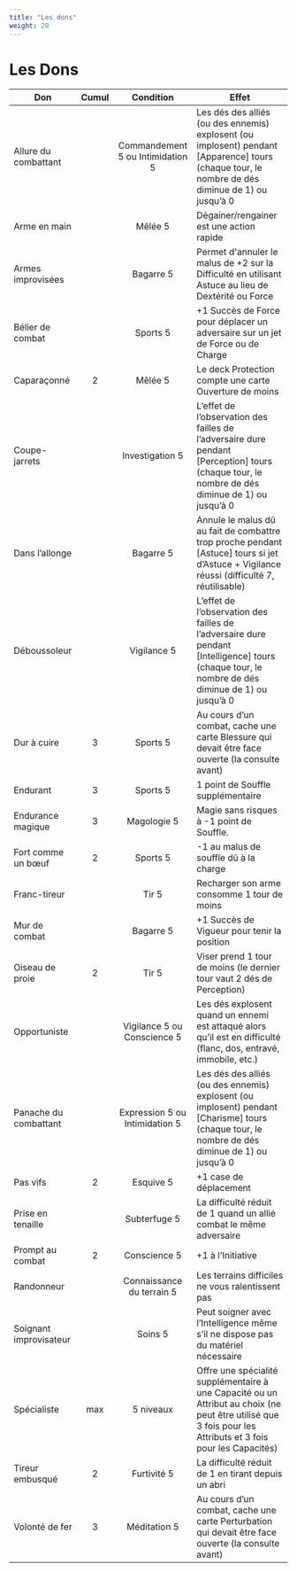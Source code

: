 ```yaml
---
title: "Les dons"
weight: 20
---
```


# Les Dons

| Don | Cumul | Condition | Effet | 
|---|:---:|:---:|---|
| Allure du combattant |  | Commandement 5 ou Intimidation 5 | Les dés des alliés (ou des ennemis) explosent (ou implosent) pendant [Apparence] tours (chaque tour, le nombre de dés diminue de 1) ou jusqu’à 0 |
| Arme en main |  | Mêlée 5 | Dégainer/rengainer est une action rapide |
| Armes improvisées |  | Bagarre 5 | Permet d'annuler le malus de +2 sur la Difficulté en utilisant Astuce au lieu de Dextérité ou Force |
| Bélier de combat |  | Sports 5 | +1 Succès de Force pour déplacer un adversaire sur un jet de Force ou de Charge |
| Caparaçonné | 2 | Mêlée 5 | Le deck Protection compte une carte Ouverture de moins |
| Coupe-jarrets |  | Investigation 5 | L’effet de l’observation des failles de l’adversaire dure pendant [Perception] tours (chaque tour, le nombre de dés diminue de 1) ou jusqu’à 0 |
| Dans l’allonge |  | Bagarre 5 | Annule le malus dû au fait de combattre trop proche pendant [Astuce] tours si jet d’Astuce + Vigilance réussi (difficulté 7, réutilisable) |
| Déboussoleur |  | Vigilance 5 | L’effet de l’observation des failles de l’adversaire dure pendant [Intelligence] tours (chaque tour, le nombre de dés diminue de 1) ou jusqu’à 0 |
| Dur à cuire | 3 | Sports 5 | Au cours d’un combat, cache une carte Blessure qui devait être face ouverte (la consulte avant) |
| Endurant | 3 | Sports 5 | 1 point de Souffle supplémentaire |
| Endurance magique | 3 | Magologie 5 | Magie sans risques à -1 point de Souffle. |
| Fort comme un bœuf | 2 | Sports 5 | -1 au malus de souffle dû à la charge |
| Franc-tireur |  | Tir 5 | Recharger son arme consomme 1 tour de moins |
| Mur de combat |  | Bagarre 5 | +1 Succès de Vigueur pour tenir la position |
| Oiseau de proie | 2 | Tir 5 | Viser prend 1 tour de moins (le dernier tour vaut 2 dés de Perception) |
| Opportuniste |  | Vigilance 5 ou Conscience 5 | Les dés explosent quand un ennemi est attaqué alors qu’il est en difficulté (flanc, dos, entravé, immobile, etc.) |
| Panache du combattant |  | Expression 5 ou Intimidation 5 | Les dés des alliés (ou des ennemis) explosent (ou implosent) pendant [Charisme] tours (chaque tour, le nombre de dés diminue de 1) ou jusqu’à 0 |
| Pas vifs | 2 | Esquive 5 | +1 case de déplacement |
| Prise en tenaille |  | Subterfuge 5 | La difficulté réduit de 1 quand un allié combat le même adversaire |
| Prompt au combat | 2 | Conscience 5 | +1 à l’Initiative |
| Randonneur |  | Connaissance du terrain 5 | Les terrains difficiles ne vous ralentissent pas |
| Soignant improvisateur |  | Soins 5 | Peut soigner avec l’Intelligence même s’il ne dispose pas du matériel nécessaire |
| Spécialiste | max | 5 niveaux | Offre une spécialité supplémentaire à une Capacité ou un Attribut au choix (ne peut être utilisé que 3 fois pour les Attributs et 3 fois pour les Capacités) |
| Tireur embusqué | 2 | Furtivité 5 | La difficulté réduit de 1 en tirant depuis un abri |
| Volonté de fer | 3 | Méditation 5 | Au cours d’un combat, cache une carte Perturbation qui devait être face ouverte (la consulte avant) |